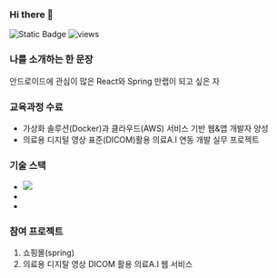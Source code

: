 ### Hi there 👋
![Static Badge](https://img.shields.io/badge/Email-03C75A?style=flat-square&logo-Naver&logoColor-white)
![views](https://gh-hits.nomadcoders.workers.dev/view?username=phser29)

### 나를 소개하는 한 문장
안드로이드에 관심이 많은 React와 Spring 만랩이 되고 싶은 자

### 교육과정 수료
* 가상화 솔루션(Docker)과 클라우드(AWS) 서비스 기반 웹&앱 개발자 양성
* 의료용 디지털 영상 표준(DICOM)활용 의료A.I 연동 개발 실무 프로젝트

### 기술 스택
* <img src="https://img.shields.io/badge/java-007396?style=for-the-badge&logo=java&logoColor=white"> 
* 
* 

### 참여 프로젝트
1. 쇼핑몰(spring)
2. 의료용 디지탈 영상 DICOM 활용 의료A.I 웹 서비스
